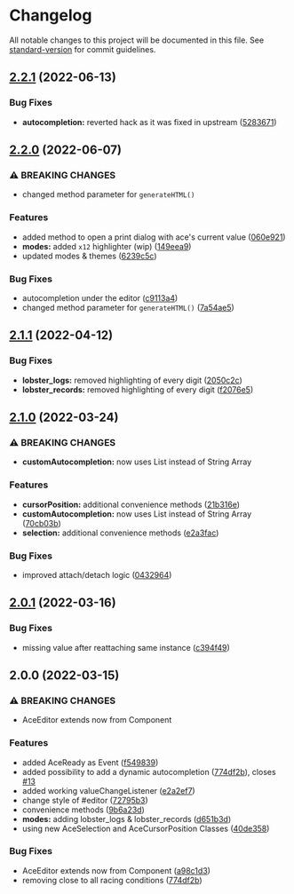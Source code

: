 # Changelog

All notable changes to this project will be documented in this file. See [standard-version](https://github.com/conventional-changelog/standard-version) for commit guidelines.

## [2.2.1](https://github.com/f0rce/ace/compare/v2.2.0...v2.2.1) (2022-06-13)


### Bug Fixes

* **autocompletion:** reverted hack as it was fixed in upstream ([5283671](https://github.com/f0rce/ace/commit/5283671c7ae4170cd05f50f835dbcb0f9788c4ec))

## [2.2.0](https://github.com/f0rce/ace/compare/v2.1.1...v2.2.0) (2022-06-07)


### ⚠ BREAKING CHANGES

* changed method parameter for `generateHTML()`

### Features

* added method to open a print dialog with ace's current value ([060e921](https://github.com/f0rce/ace/commit/060e9211485f93919df5217940db6c4d7da9eac5))
* **modes:** added `x12` highlighter (wip) ([149eea9](https://github.com/f0rce/ace/commit/149eea931affe36110852185f7597a9577a3277b))
* updated modes & themes ([6239c5c](https://github.com/f0rce/ace/commit/6239c5c0f72d5add5c02f716835dd61bedd5bd2a))


### Bug Fixes

* autocompletion under the editor ([c9113a4](https://github.com/f0rce/ace/commit/c9113a40edb63045ceb938823b8109d7f08fb15f))
* changed method parameter for `generateHTML()` ([7a54ae5](https://github.com/f0rce/ace/commit/7a54ae528e872b82635ecb0c53f8ccaa4d0fc49f))

## [2.1.1](https://github.com/F0rce/ace/compare/v2.1.0...v2.1.1) (2022-04-12)


### Bug Fixes

* **lobster_logs:** removed highlighting of every digit ([2050c2c](https://github.com/F0rce/ace/commit/2050c2cd9d592e007c17ae624e31f06b0dbe0806))
* **lobster_records:** removed highlighting of every digit ([f2076e5](https://github.com/F0rce/ace/commit/f2076e517b4f62ddda9029fe5bbeb4a03b3d14c8))

## [2.1.0](https://github.com/F0rce/ace/compare/v2.0.1...v2.1.0) (2022-03-24)


### ⚠ BREAKING CHANGES

* **customAutocompletion:** now uses List<String> instead of String Array

### Features

* **cursorPosition:** additional convenience methods ([21b316e](https://github.com/F0rce/ace/commit/21b316e6c9b727759e20a0fe1a1f8e2ce31a7902))
* **customAutocompletion:** now uses List<String> instead of String Array ([70cb03b](https://github.com/F0rce/ace/commit/70cb03b54b56d6eb34abc08897c7a7029da3e7bc))
* **selection:** additional convenience methods ([e2a3fac](https://github.com/F0rce/ace/commit/e2a3facf74f41b2aadc4795c7ccbdf51933e0837))


### Bug Fixes

* improved attach/detach logic ([0432964](https://github.com/F0rce/ace/commit/04329642facb7c7e0df361206a0dd23a71675aa3))

## [2.0.1](https://github.com/F0rce/ace/compare/v2.0.0...v2.0.1) (2022-03-16)


### Bug Fixes

* missing value after reattaching same instance ([c394f49](https://github.com/F0rce/ace/commit/c394f49e4404e17d8c1c4a6f09fb7de4fac8eb3e))

## 2.0.0 (2022-03-15)


### ⚠ BREAKING CHANGES

* AceEditor extends now from Component

### Features

* added AceReady as Event ([f549839](https://github.com/f0rce/ace/commits/f54983916f11acc4ff3b6e634fa2a3644465cc3e))
* added possibility to add a dynamic autocompletion ([774df2b](https://github.com/f0rce/ace/commits/774df2b498d9aef02a1499a0b04933654f2c4f73)), closes [#13](https://github.com/F0rce/ace/issues/13)
* added working valueChangeListener ([e2a2ef7](https://github.com/f0rce/ace/commits/e2a2ef7908ff11e802a06ca656ab305fea51eefe))
* change style of #editor ([72795b3](https://github.com/f0rce/ace/commits/72795b3071e99f98c72607974db18a893aafe7f2))
* convenience methods ([9b6a23d](https://github.com/f0rce/ace/commits/9b6a23d8656a271cd6725faeef14c9307fe5495f))
* **modes:** adding lobster_logs & lobster_records ([d651b3d](https://github.com/f0rce/ace/commits/d651b3df4422333558e5fac2a3b0a4862767b116))
* using new AceSelection and AceCursorPosition Classes ([40de358](https://github.com/f0rce/ace/commits/40de3581af32739d457e24df3b01b98e3115117e))


### Bug Fixes

* AceEditor extends now from Component ([a98c1d3](https://github.com/f0rce/ace/commits/a98c1d360d9065f6b56108fb6cf52cbaf9891916))
* removing close to all racing conditions ([774df2b](https://github.com/f0rce/ace/commits/774df2b498d9aef02a1499a0b04933654f2c4f73))
